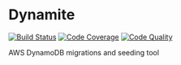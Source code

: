 # Dynamite

[![Build Status](https://img.shields.io/github/workflow/status/misantron/dynamite/build.svg?style=flat-square)](https://github.com/misantron/dynamite/actions)
[![Code Coverage](https://img.shields.io/codacy/coverage/14793b443be444dbb19c02ddca1b0118.svg?style=flat-square)](https://app.codacy.com/gh/misantron/dynamite/files)
[![Code Quality](https://img.shields.io/codacy/grade/14793b443be444dbb19c02ddca1b0118.svg?style=flat-square)](https://app.codacy.com/gh/misantron/dynamite)

AWS DynamoDB migrations and seeding tool
